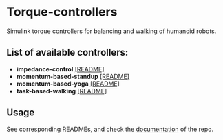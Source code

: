 # Torque-controllers

Simulink torque controllers for balancing and walking of humanoid robots. 

## List of available controllers:

- **impedance-control** [[README]](impedance-control/README.md)
- **momentum-based-standup** [[README]](momentum-based-standup/README.md)
- **momentum-based-yoga** [[README]](momentum-based-yoga/README.md)
- **task-based-walking** [[README]](task-based-walking/README.md)

## Usage

See corresponding READMEs, and check the [documentation](https://github.com/robotology-playground/whole-body-controllers/tree/master/doc) of the repo.

